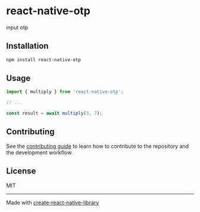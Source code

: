 # react-native-otp

input otp

## Installation

```sh
npm install react-native-otp
```

## Usage


```js
import { multiply } from 'react-native-otp';

// ...

const result = await multiply(3, 7);
```


## Contributing

See the [contributing guide](CONTRIBUTING.md) to learn how to contribute to the repository and the development workflow.

## License

MIT

---

Made with [create-react-native-library](https://github.com/callstack/react-native-builder-bob)
